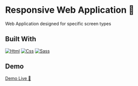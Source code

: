 # Responsive Web Application 🎯

Web Application designed for specific screen types 

## Built With

[![Html][Html.com]][Html-url]
[![Css][Css.com]][Css-url]
[![Sass][Sass.com]][Sass-url]

## Demo

[Demo Live 🎯](https://luxury-belekoy-434b04.netlify.app/)

<!-- MARKDOWN LINKS & IMAGES -->
[Sass.com]: https://img.shields.io/badge/Sass-CC6699?style=for-the-badge&logo=sass&logoColor=white
[Sass-url]: https://sass-lang.com/
[Html.com]: https://img.shields.io/badge/HTML5-E34F26?style=for-the-badge&logo=html5&logoColor=white
[Html-url]: https://html.com/
[Css.com]: https://img.shields.io/badge/CSS3-1572B6?style=for-the-badge&logo=css3&logoColor=white
[Css-url]: https://www.w3.org/Style/CSS/Overview.en.html
